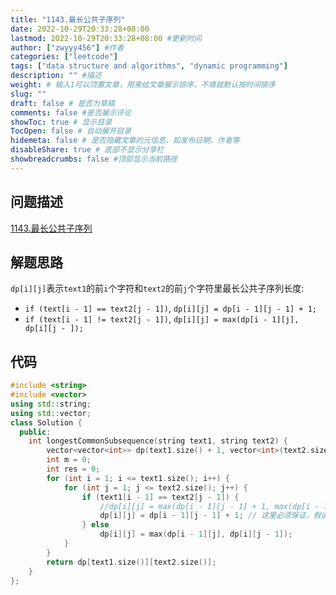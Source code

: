 ```yaml
---
title: "1143.最长公共子序列"
date: 2022-10-29T20:33:28+08:00
lastmod: 2022-10-29T20:33:28+08:00 #更新时间
author: ["zwyyy456"] #作者
categories: ["leetcode"]
tags: ["data structure and algorithms", "dynamic programming"]
description: "" #描述
weight: # 输入1可以顶置文章，用来给文章展示排序，不填就默认按时间排序
slug: ""
draft: false # 是否为草稿
comments: false #是否展示评论
showToc: true # 显示目录
TocOpen: false # 自动展开目录
hidemeta: false # 是否隐藏文章的元信息，如发布日期、作者等
disableShare: true # 底部不显示分享栏
showbreadcrumbs: false #顶部显示当前路径
---
```

## 问题描述
[1143.最长公共子序列](https://leetcode.cn/problems/longest-common-subsequence/)

## 解题思路
`dp[i][j]`表示`text1`的前`i`个字符和`text2`的前`j`个字符里最长公共子序列长度:
- `if (text[i - 1] == text2[j - 1])`, `dp[i][j] = dp[i - 1][j - 1] + 1;`
- `if (text[i - 1] != text2[j - 1])`, `dp[i][j] = max(dp[i - 1][j], dp[i][j - ]);`

## 代码
```cpp
#include <string>
#include <vector>
using std::string;
using std::vector;
class Solution {
  public:
    int longestCommonSubsequence(string text1, string text2) {
        vector<vector<int>> dp(text1.size() + 1, vector<int>(text2.size() + 1, 0));
        int m = 0;
        int res = 0;
        for (int i = 1; i <= text1.size(); i++) {
            for (int j = 1; j <= text2.size(); j++) {
                if (text1[i - 1] == text2[j - 1]) {
                    //dp[i][j] = max(dp[i - 1][j - 1] + 1, max(dp[i - 1][j], dp[i][1]));
                    dp[i][j] = dp[i - 1][j - 1] + 1; // 这里必须保证，假设m = dp[a][b], 必须a, b分别小于i, j才行
                } else
                    dp[i][j] = max(dp[i - 1][j], dp[i][j - 1]);
            }
        }
        return dp[text1.size()][text2.size()];
    }
};
```

